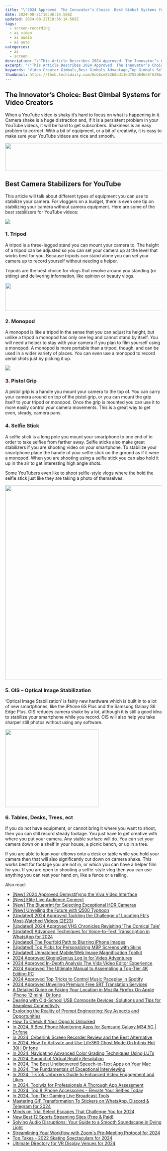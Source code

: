 ```yaml
---
title: "\"2024 Approved  The Innovator’s Choice  Best Gimbal Systems for Video Creators\""
date: 2024-08-21T18:36:14.568Z
updated: 2024-08-22T18:36:14.568Z
tags: 
  - screen-recording
  - ai video
  - ai audio
  - ai auto
categories: 
  - ai
  - screen
description: "\"This Article Describes 2024 Approved: The Innovator’s Choice: Best Gimbal Systems for Video Creators\""
excerpt: "\"This Article Describes 2024 Approved: The Innovator’s Choice: Best Gimbal Systems for Video Creators\""
keywords: "Video Creator Gimbals,Best Gimbals Advantage,Top Gimbals Selection,Premium Gimbal Systems,Pro Gimbal Choice,Advanced Gimbal Tech,Ideal Gimbal Picks"
thumbnail: https://thmb.techidaily.com/6cb6ce252b0ad11ed755d646e5f628bce768541280a5d0954fc83219a7cf15b8.jpg
---
```


## The Innovator’s Choice: Best Gimbal Systems for Video Creators

When a YouTube video is shaky it’s hard to focus on what is happening in it. Camera shake is a huge distraction and, if it is a persistent problem in your YouTube videos, it will be hard to get subscribers. Shakiness is an easy problem to correct. With a bit of equipment, or a bit of creativity, it is easy to make sure your YouTube videos are nice and smooth.

<!-- affiliate ads begin -->
<a href="https://laganoo.pxf.io/c/5597632/1657399/16446" target="_top" id="1657399"><img src="//a.impactradius-go.com/display-ad/16446-1657399" border="0" alt="" width="728" height="90"/></a><img height="0" width="0" src="https://imp.pxf.io/i/5597632/1657399/16446" style="position:absolute;visibility:hidden;" border="0" />
<!-- affiliate ads end -->
## Best Camera Stabilizers for YouTube

This article will talk about different types of equipment you can use to stabilize your camera. For vloggers on a budget, there is even one tip on stabilizing your camera without camera equipment. Here are some of the best stabilizers for YouTube videos:

<!-- affiliate ads begin -->
<a href="https://secure.2checkout.com/order/checkout.php?PRODS=3851691&QTY=1&AFFILIATE=108875&CART=1"><img src="http://www.aiseesoft.com/avangate/30p/banner.jpg" border="0"></a>
<!-- affiliate ads end -->
### 1\. Tripod

A tripod is a three-legged stand you can mount your camera to. The height of a tripod can be adjusted so you can set your camera up at the level that works best for you. Because tripods can stand alone you can set your camera up to record yourself without needing a helper.

Tripods are the best choice for vlogs that revolve around you standing (or sitting) and delivering information, like opinion or beauty vlogs.

<!-- affiliate ads begin -->
<a href="https://natural-cycles.sjv.io/c/5597632/2072200/17885" target="_top" id="2072200"><img src="//a.impactradius-go.com/display-ad/17885-2072200" border="0" alt="" width="728" height="90"/></a><img height="0" width="0" src="https://imp.pxf.io/i/5597632/2072200/17885" style="position:absolute;visibility:hidden;" border="0" />
<!-- affiliate ads end -->
### 2\. Monopod

A monopod is like a tripod in the sense that you can adjust its height, but unlike a tripod a monopod has only one leg and cannot stand by itself. You will need a helper to stay with your camera if you plan to film yourself using a monopod. A monopod is more portable than a tripod, though, and can be used in a wider variety of places. You can even use a monopod to record aerial shots just by picking it up.

<!-- affiliate ads begin -->
<a href="https://estore.winxdvd.com/order/checkout.php?PRODS=12653808&QTY=1&AFFILIATE=108875&CART=1"><img src="https://www.winxdvd.com/affiliate/new-banner/wt-500x500.jpg" border="0"></a>
<!-- affiliate ads end -->
### 3\. Pistol Grip

A pistol grip is a handle you mount your camera to the top of. You can carry your camera around on top of the pistol grip, or you can mount the grip itself to your tripod or monopod. Once the grip is mounted you can use it to more easily control your camera movements. This is a great way to get even, steady, camera pans.

### 4\. Selfie Stick

A selfie stick is a long pole you mount your smartphone to one end of in order to take selfies from farther away. Selfie sticks also make great stabilizers if you are shooting video on your smartphone. To stabilize your smartphone place the handle of your selfie stick on the ground as if it were a monopod. When you are shooting using a selfie stick you can also hold it up in the air to get interesting high angle shots.

Some YouTubers even like to shoot selfie-style vlogs where the hold the selfie stick just like they are taking a photo of themselves.

<!-- affiliate ads begin -->
<a href="https://electronicx.pxf.io/c/5597632/1872496/14483" target="_top" id="1872496"><img src="//a.impactradius-go.com/display-ad/14483-1872496" border="0" alt="" width="750" height="625"/></a><img height="0" width="0" src="https://imp.pxf.io/i/5597632/1872496/14483" style="position:absolute;visibility:hidden;" border="0" />
<!-- affiliate ads end -->
### 5\. OIS – Optical Image Stabilization

‘Optical Image Stabilization’ is fairly new hardware which is built in to a lot of new smartphones, like the iPhone 6S Plus and the Samsung Galaxy S6 Edge Plus. OIS reduces camera shake by a lot, although it is still a good idea to stabilize your smartphone while you record. OIS will also help you take sharper still photos without using any software.

<!-- affiliate ads begin -->
<a href="https://boody-eco-wear.pxf.io/c/5597632/1567905/13846" target="_top" id="1567905"><img src="//a.impactradius-go.com/display-ad/13846-1567905" border="0" alt="" width="300" height="250"/></a><img height="0" width="0" src="https://imp.pxf.io/i/5597632/1567905/13846" style="position:absolute;visibility:hidden;" border="0" />
<!-- affiliate ads end -->
### 6\. Tables, Desks, Trees, ect

If you do not have equipment, or cannot bring it where you want to shoot, then you can still record steady footage. You just have to get creative with where you put your camera. Any stable surface will do. You can set your camera down on a shelf in your house, a picnic bench, or up in a tree.

If you are able to lean your elbows onto a desk or table while you hold your camera then that will also significantly cut down on camera shake. This works best for footage you are not in, or which you can have a helper film for you. If you are open to shooting a selfie-style vlog then you can use anything you can rest your hand on, like a fence or a railing.

<ins class="adsbygoogle"
     style="display:block"
     data-ad-format="autorelaxed"
     data-ad-client="ca-pub-7571918770474297"
     data-ad-slot="1223367746"></ins>

<ins class="adsbygoogle"
     style="display:block"
     data-ad-format="autorelaxed"
     data-ad-client="ca-pub-7571918770474297"
     data-ad-slot="1223367746"></ins>



<ins class="adsbygoogle"
     style="display:block"
     data-ad-client="ca-pub-7571918770474297"
     data-ad-slot="8358498916"
     data-ad-format="auto"
     data-full-width-responsive="true"></ins>






<span class="atpl-alsoreadstyle">Also read:</span>
<div><ul>
<li><a href="https://article-posts.techidaily.com/new-2024-approved-demystifying-the-viva-video-interface/"><u>[New] 2024 Approved  Demystifying the Viva Video Interface</u></a></li>
<li><a href="https://vp-tips.techidaily.com/new-elite-live-audience-connect/"><u>[New] Elite Live Audience Connect</u></a></li>
<li><a href="https://some-guidance.techidaily.com/new-the-blueprint-for-selecting-exceptional-hdr-cameras/"><u>[New] The Blueprint for Selecting Exceptional HDR Cameras</u></a></li>
<li><a href="https://some-guidance.techidaily.com/new-unveiling-the-future-with-q500-typhoon/"><u>[New] Unveiling the Future with Q500 Typhoon</u></a></li>
<li><a href="https://facebook-video-recording.techidaily.com/updated-2024-approved-tackling-the-challenge-of-locating-fbs-most-watched-videos-2e23/"><u>[Updated] 2024 Approved  Tackling the Challenge of Locating Fb's Most-Watched Videos (2E23)</u></a></li>
<li><a href="https://fox-direct.techidaily.com/updated-2024-approved-vhs-chronicles-revisiting-the-comical-tale/"><u>[Updated] 2024 Approved  VHS Chronicles  Revisiting 'The Comical Tale'</u></a></li>
<li><a href="https://digital-screen-recording.techidaily.com/updated-advanced-techniques-for-voice-to-text-transcription-in-whatsapp-for-2024/"><u>[Updated] Advanced Techniques for Voice-to-Text Transcription in WhatsApp for 2024</u></a></li>
<li><a href="https://some-guidance.techidaily.com/updated-the-fourfold-path-to-blurring-iphone-images/"><u>[Updated] The Fourfold Path to Blurring iPhone Images</u></a></li>
<li><a href="https://some-guidance.techidaily.com/updated-top-picks-for-personalizing-mbp-screens-with-skins/"><u>[Updated] Top Picks for Personalizing MBP Screens with Skins</u></a></li>
<li><a href="https://some-guidance.techidaily.com/updated-unmatched-mobileweb-image-magnification-toolkit/"><u>[Updated] Unmatched Mobile/Web Image Magnification Toolkit</u></a></li>
<li><a href="https://fox-info.techidaily.com/2024-approved-gigglegenius-log-in-for-video-adventures/"><u>2024 Approved  GiggleGenius  Log In for Video Adventures</u></a></li>
<li><a href="https://some-guidance.techidaily.com/2024-approved-in-depth-analysis-the-vida-video-editor-experience/"><u>2024 Approved  In-Depth Analysis  The Vida Video Editor Experience</u></a></li>
<li><a href="https://some-guidance.techidaily.com/2024-approved-the-ultimate-manual-to-assembling-a-top-tier-4k-editing-pc/"><u>2024 Approved  The Ultimate Manual to Assembling a Top-Tier 4K Editing PC</u></a></li>
<li><a href="https://some-guidance.techidaily.com/2024-approved-top-tricks-to-control-music-paceplay-in-spotify/"><u>2024 Approved  Top Tricks to Control Music Paceplay in Spotify</u></a></li>
<li><a href="https://some-guidance.techidaily.com/2024-approved-unveiling-premium-free-srt-translation-services/"><u>2024 Approved  Unveiling Premium Free SRT Translation Services</u></a></li>
<li><a href="https://location-fake.techidaily.com/a-detailed-guide-on-faking-your-location-in-mozilla-firefox-on-apple-iphone-12-mini-drfone-by-drfone-virtual-ios/"><u>A Detailed Guide on Faking Your Location in Mozilla Firefox On Apple iPhone 12 mini | Dr.fone</u></a></li>
<li><a href="https://driver-error.techidaily.com/dealing-with-old-school-usb-composite-devices-solutions-and-tips-for-seamless-connectivity/"><u>Dealing with Old-School USB Composite Devices: Solutions and Tips for Seamless Connectivity</u></a></li>
<li><a href="https://tech-hub.techidaily.com/exploring-the-reality-of-prompt-engineering-key-aspects-and-opportunities/"><u>Exploring the Reality of Prompt Engineering: Key Aspects and Opportunities</u></a></li>
<li><a href="https://sim-unlock.techidaily.com/how-to-check-if-your-oppo-is-unlocked-by-drfone-android/"><u>How To Check if Your Oppo Is Unlocked</u></a></li>
<li><a href="https://android-location-track.techidaily.com/in-2024-9-best-phone-monitoring-apps-for-samsung-galaxy-m34-5g-drfone-by-drfone-virtual-android/"><u>In 2024, 9 Best Phone Monitoring Apps for Samsung Galaxy M34 5G | Dr.fone</u></a></li>
<li><a href="https://desktop-recording.techidaily.com/in-2024-cyberlink-screen-recorder-review-and-the-best-alternative/"><u>In 2024, Cyberlink Screen Recorder Review and the Best Alternative</u></a></li>
<li><a href="https://review-topics.techidaily.com/in-2024-how-to-activate-and-use-life360-ghost-mode-on-infinix-hot-30i-drfone-by-drfone-virtual-android/"><u>In 2024, How To Activate and Use Life360 Ghost Mode On Infinix Hot 30i | Dr.fone</u></a></li>
<li><a href="https://vp-tips.techidaily.com/in-2024-navigating-advanced-color-grading-techniques-using-luts/"><u>In 2024, Navigating Advanced Color Grading Techniques Using LUTs</u></a></li>
<li><a href="https://some-guidance.techidaily.com/in-2024-summit-of-virtual-reality-resolution/"><u>In 2024, Summit of Virtual Reality Resolution</u></a></li>
<li><a href="https://some-guidance.techidaily.com/in-2024-the-best-undiscovered-speech-to-text-apps-on-your-mac/"><u>In 2024, The Best Undiscovered Speech-to-Text Apps on Your Mac</u></a></li>
<li><a href="https://some-guidance.techidaily.com/in-2024-the-fundamentals-of-exceptional-interviewing/"><u>In 2024, The Fundamentals of Exceptional Interviewing</u></a></li>
<li><a href="https://some-guidance.techidaily.com/in-2024-tiktok-unboxers-guide-to-enhanced-video-engagement-and-likes/"><u>In 2024, TikTok Unboxers Guide to Enhanced Video Engagement and Likes</u></a></li>
<li><a href="https://some-guidance.techidaily.com/in-2024-toolwiz-for-professionals-a-thorough-app-assessment/"><u>In 2024, Toolwiz for Professionals  A Thorough App Assessment</u></a></li>
<li><a href="https://some-guidance.techidaily.com/in-2024-top-8-iphone-accessories-elevate-your-selfies-today/"><u>In 2024, Top 8 iPhone Accessories - Elevate Your Selfies Today</u></a></li>
<li><a href="https://some-guidance.techidaily.com/in-2024-top-tier-gaming-live-broadcast-tools/"><u>In 2024, Top-Tier Gaming Live Broadcast Tools</u></a></li>
<li><a href="https://some-guidance.techidaily.com/mastering-gif-transformation-to-stickers-on-whatsapp-discord-and-telegram-for-2024/"><u>Mastering GIF Transformation  To Stickers on WhatsApp, Discord & Telegram for 2024</u></a></li>
<li><a href="https://screen-mirroring-recording.techidaily.com/minds-on-trial-select-escapes-that-challenge-you-for-2024/"><u>Minds on Trial  Select Escapes That Challenge You for 2024</u></a></li>
<li><a href="https://ai-live-streaming.techidaily.com/new-best-12-sports-streaming-sites-free-and-paid/"><u>New Best 12 Sports Streaming Sites (Free & Paid)</u></a></li>
<li><a href="https://program-issues.techidaily.com/solving-audio-disruptions-your-guide-to-a-smooth-soundscape-in-dying-light/"><u>Solving Audio Disruptions: Your Guide to a Smooth Soundscape in Dying Light</u></a></li>
<li><a href="https://some-guidance.techidaily.com/streamlining-your-workflow-with-zooms-pre-meeting-protocol-for-2024/"><u>Streamlining Your Workflow with Zoom's Pre-Meeting Protocol for 2024</u></a></li>
<li><a href="https://some-guidance.techidaily.com/top-takes-2022-skating-spectaculars-for-2024/"><u>Top Takes - 2022 Skating Spectaculars for 2024</u></a></li>
<li><a href="https://some-guidance.techidaily.com/ultimate-directory-for-vr-display-venues-for-2024/"><u>Ultimate Directory for VR Display Venues for 2024</u></a></li>
</ul></div>
